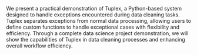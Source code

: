 We present a practical demonstration of Tuplex, a Python-based system designed to handle exceptions encountered during data cleaning tasks. 
Tuplex separates exceptions from normal data processing, allowing users to define custom functions to handle exceptional cases with flexibility and efficiency. 
Through a complete data science project demonstration, we will show the capabilities of Tuplex in data cleaning processes and enhancing overall workflow efficiency.
